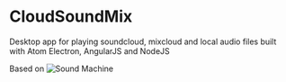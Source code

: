 # CloudSoundMix
Desktop app for playing soundcloud, mixcloud and local audio files built with Atom Electron, AngularJS and NodeJS

Based on ![Sound Machine](https://rawgithub.com/bojzi/sound-machine/master/sketch/sound-machine.png)
